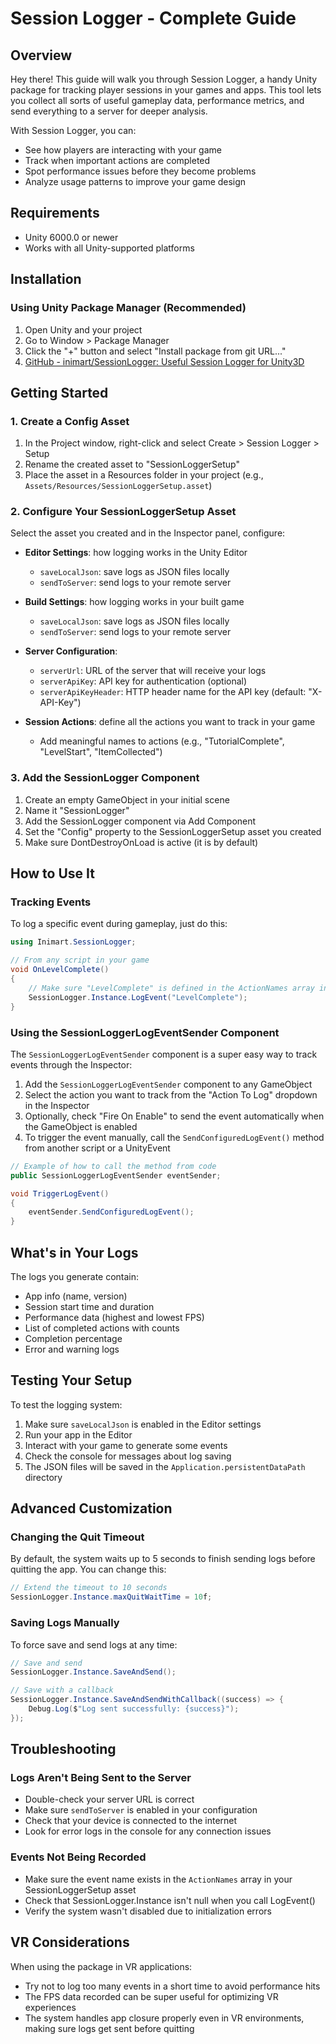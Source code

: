 # Session Logger - Complete Guide

## Overview

Hey there! This guide will walk you through Session Logger, a handy Unity package for tracking player sessions in your games and apps. This tool lets you collect all sorts of useful gameplay data, performance metrics, and send everything to a server for deeper analysis.

With Session Logger, you can:

- See how players are interacting with your game
- Track when important actions are completed
- Spot performance issues before they become problems
- Analyze usage patterns to improve your game design

## Requirements

- Unity 6000.0 or newer
- Works with all Unity-supported platforms

## Installation

### Using Unity Package Manager (Recommended)

1. Open Unity and your project
2. Go to Window > Package Manager
3. Click the "+" button and select "Install package from git URL..."
4. [GitHub - inimart/SessionLogger: Useful Session Logger for Unity3D](https://github.com/inimart/SessionLogger.git)

## Getting Started

### 1. Create a Config Asset

1. In the Project window, right-click and select Create > Session Logger > Setup
2. Rename the created asset to "SessionLoggerSetup"
3. Place the asset in a Resources folder in your project (e.g., `Assets/Resources/SessionLoggerSetup.asset`)

### 2. Configure Your SessionLoggerSetup Asset

Select the asset you created and in the Inspector panel, configure:

- **Editor Settings**: how logging works in the Unity Editor
  
  - `saveLocalJson`: save logs as JSON files locally
  - `sendToServer`: send logs to your remote server

- **Build Settings**: how logging works in your built game
  
  - `saveLocalJson`: save logs as JSON files locally
  - `sendToServer`: send logs to your remote server

- **Server Configuration**:
  
  - `serverUrl`: URL of the server that will receive your logs
  - `serverApiKey`: API key for authentication (optional)
  - `serverApiKeyHeader`: HTTP header name for the API key (default: "X-API-Key")

- **Session Actions**: define all the actions you want to track in your game
  
  - Add meaningful names to actions (e.g., "TutorialComplete", "LevelStart", "ItemCollected")

### 3. Add the SessionLogger Component

1. Create an empty GameObject in your initial scene
2. Name it "SessionLogger"
3. Add the SessionLogger component via Add Component
4. Set the "Config" property to the SessionLoggerSetup asset you created
5. Make sure DontDestroyOnLoad is active (it is by default)

## How to Use It

### Tracking Events

To log a specific event during gameplay, just do this:

```csharp
using Inimart.SessionLogger;

// From any script in your game
void OnLevelComplete()
{
    // Make sure "LevelComplete" is defined in the ActionNames array in SessionLoggerSetup
    SessionLogger.Instance.LogEvent("LevelComplete");
}
```

### Using the SessionLoggerLogEventSender Component

The `SessionLoggerLogEventSender` component is a super easy way to track events through the Inspector:

1. Add the `SessionLoggerLogEventSender` component to any GameObject
2. Select the action you want to track from the "Action To Log" dropdown in the Inspector
3. Optionally, check "Fire On Enable" to send the event automatically when the GameObject is enabled
4. To trigger the event manually, call the `SendConfiguredLogEvent()` method from another script or a UnityEvent

```csharp
// Example of how to call the method from code
public SessionLoggerLogEventSender eventSender;

void TriggerLogEvent()
{
    eventSender.SendConfiguredLogEvent();
}
```

## What's in Your Logs

The logs you generate contain:

- App info (name, version)
- Session start time and duration
- Performance data (highest and lowest FPS)
- List of completed actions with counts
- Completion percentage
- Error and warning logs

## Testing Your Setup

To test the logging system:

1. Make sure `saveLocalJson` is enabled in the Editor settings
2. Run your app in the Editor
3. Interact with your game to generate some events
4. Check the console for messages about log saving
5. The JSON files will be saved in the `Application.persistentDataPath` directory

## Advanced Customization

### Changing the Quit Timeout

By default, the system waits up to 5 seconds to finish sending logs before quitting the app. You can change this:

```csharp
// Extend the timeout to 10 seconds
SessionLogger.Instance.maxQuitWaitTime = 10f;
```

### Saving Logs Manually

To force save and send logs at any time:

```csharp
// Save and send
SessionLogger.Instance.SaveAndSend();

// Save with a callback
SessionLogger.Instance.SaveAndSendWithCallback((success) => {
    Debug.Log($"Log sent successfully: {success}");
});
```

## Troubleshooting

### Logs Aren't Being Sent to the Server

- Double-check your server URL is correct
- Make sure `sendToServer` is enabled in your configuration
- Check that your device is connected to the internet
- Look for error logs in the console for any connection issues

### Events Not Being Recorded

- Make sure the event name exists in the `ActionNames` array in your SessionLoggerSetup asset
- Check that SessionLogger.Instance isn't null when you call LogEvent()
- Verify the system wasn't disabled due to initialization errors

## VR Considerations

When using the package in VR applications:

- Try not to log too many events in a short time to avoid performance hits
- The FPS data recorded can be super useful for optimizing VR experiences
- The system handles app closure properly even in VR environments, making sure logs get sent before quitting 
